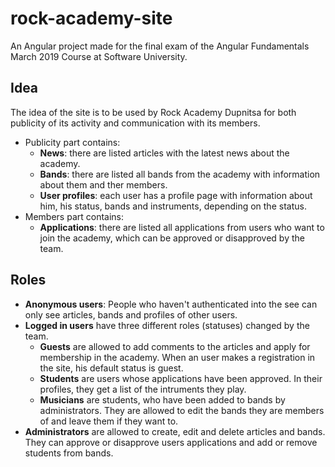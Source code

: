 # rock-academy-site
An Angular project made for the final exam of the Angular Fundamentals March 2019 Course at Software University.
## Idea
The idea of the site is to be used by Rock Academy Dupnitsa for both publicity of its activity and communication with its members.
* Publicity part contains:
	* __News__: there are listed articles with the latest news about the academy.
	* __Bands__: there are listed all bands from the academy with information about them and ther members.
	* __User profiles__: each user has a profile page with information about him, his status, bands and instruments, depending on the status.
* Members part contains: 
	* __Applications__: there are listed all applications from users who want to join the academy, which can be approved or disapproved by the team.
## Roles
* __Anonymous users__: People who haven't authenticated into the see can only see articles, bands and profiles of other users.
* __Logged in users__ have three different roles (statuses) changed by the team.
	* __Guests__ are allowed to add comments to the articles and apply for membership in the academy. When an user makes a registration in the site, his default status is guest.
	* __Students__ are users whose applications have been approved. In their profiles, they get a list of the intruments they play.
	* __Musicians__ are students, who have been added to bands by administrators. They are allowed to edit the bands they are members of and leave them if they want to.
* __Administrators__ are allowed to create, edit and delete articles and bands. They can approve or disapprove users applications and add or remove students from bands.	